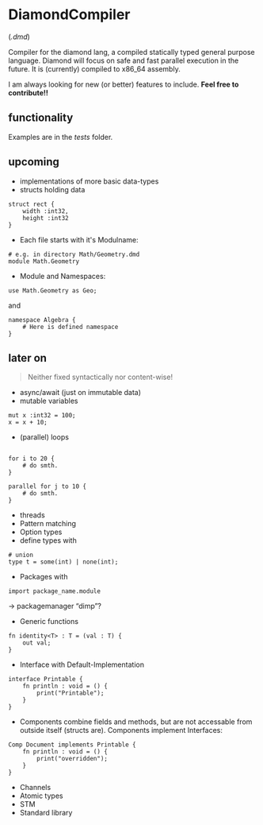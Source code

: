# DiamondCompiler
(*.dmd*)

Compiler for the diamond lang, a compiled statically typed general purpose language.
Diamond will focus on safe and fast parallel execution in the future. 
It is (currently) compiled to x86_64 assembly.

I am always looking for new (or better) features to include. **Feel free to contribute!!**


## functionality 

Examples are in the *tests* folder.

## upcoming

* implementations of more basic data-types
* structs holding data
```diamond
struct rect {
    width :int32,
    height :int32
}
```
* Each file starts with it's Modulname:
```diamond
# e.g. in directory Math/Geometry.dmd
module Math.Geometry
```
* Module and Namespaces:
```diamond
use Math.Geometry as Geo;
```
and
```diamond
namespace Algebra {
    # Here is defined namespace
}
```


## later on
> Neither fixed syntactically nor content-wise!

* async/await (just on immutable data)
* mutable variables
```diamond
mut x :int32 = 100;
x = x + 10; 

```
* (parallel) loops
```diamond

for i to 20 {
    # do smth.
}

parallel for j to 10 {
    # do smth.
}

```
* threads
* Pattern matching
* Option types
* define types with 
```diamond
# union
type t = some(int) | none(int);
```

* Packages with
```diamond
import package_name.module
```
-> packagemanager “dimp”?

* Generic functions
```diamond
fn identity<T> : T = (val : T) {
    out val;
}
```

* Interface with Default-Implementation
```diamond
interface Printable {
    fn println : void = () {
        print("Printable");
    }
}
```

* Components combine fields and methods, but are not accessable from outside itself (structs are).
Components implement Interfaces:
```diamond
Comp Document implements Printable {
    fn println : void = () {
        print("overridden");
    }
}
```
* Channels 
* Atomic types
* STM
* Standard library